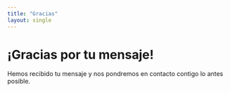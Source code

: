```yaml
---
title: "Gracias"
layout: single
---
```


# ¡Gracias por tu mensaje!

Hemos recibido tu mensaje y nos pondremos en contacto contigo lo antes posible.
